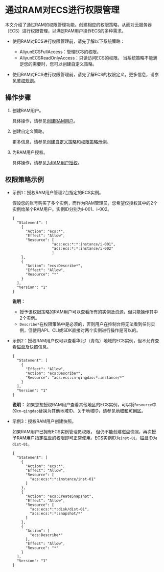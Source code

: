 # 通过RAM对ECS进行权限管理

本文介绍了通过RAM的权限管理功能，创建相应的权限策略，从而对云服务器（ECS）进行权限管理，以满足RAM用户操作ECS的多种需求。

-   使用RAM对ECS进行权限管理前，请先了解以下系统策略：

    -   AliyunECSFullAccess：管理ECS的权限。
    -   AliyunECSReadOnlyAccess：只读访问ECS的权限。
    当系统策略不能满足您的需要时，您可以创建自定义策略。

-   使用RAM对ECS进行权限管理前，请先了解ECS的权限定义。更多信息，请参见[鉴权规则](/cn.zh-CN/API参考/鉴权规则.md)。

## 操作步骤

1.  创建RAM用户。

    具体操作，请参见[创建RAM用户](/cn.zh-CN/用户管理/基本操作/创建RAM用户.md)。

2.  创建自定义策略。

    更多信息，请参见[创建自定义策略](/cn.zh-CN/权限策略管理/自定义策略/创建自定义策略.md)和[权限策略示例](#section_01)。

3.  为RAM用户授权。

    具体操作，请参见[为RAM用户授权](/cn.zh-CN/用户管理/授权管理/为RAM用户授权.md)。


## 权限策略示例

-   示例1：授权RAM用户管理2台指定的ECS实例。

    假设您的账号购买了多个实例，而作为RAM管理员，您希望仅授权其中的2个实例给某个RAM用户。实例ID分别为i-001、i-002。

    ```
    {
      "Statement": [
        {
          "Action": "ecs:*",
          "Effect": "Allow",
          "Resource": [
                      "acs:ecs:*:*:instance/i-001",
                      "acs:ecs:*:*:instance/i-002"
                      ]
        },
        {
          "Action": "ecs:Describe*",
          "Effect": "Allow",
          "Resource": "*"
        }
      ],
      "Version": "1"
    }
    ```

    **说明：**

    -   授予该权限策略的RAM用户可以查看所有的实例及资源，但只能操作其中2个实例。
    -   `Describe*`在权限策略中是必须的，否则用户在控制台将无法看到任何实例，但使用API、CLI或SDK直接对两个实例进行操作是可以的。
-   示例2：授权RAM用户仅可以查看华北1（青岛）地域的ECS实例，但不允许查看磁盘及快照信息。

    ```
    {
      "Statement": [
        {
          "Effect": "Allow",
          "Action": "ecs:Describe*",
          "Resource": "acs:ecs:cn-qingdao:*:instance/*"
        }
      ],
      "Version": "1"
    }
    ```

    **说明：** 如果您想授权RAM用户查看其他地区的ECS实例，可以将`Resource`中的`cn-qingdao`替换为其他地域ID。关于地域ID，请参见[地域和可用区]()。

-   示例3：授权RAM用户创建快照。

    如果RAM用户已拥有ECS实例管理员权限， 但仍不能创建磁盘快照，再次授予RAM用户指定磁盘的权限即可正常使用。ECS实例ID为`inst-01`，磁盘ID为`dist-01`。

    ```
    {
      "Statement": [
        {
          "Action": "ecs:*",
          "Effect": "Allow",
          "Resource": [
            "acs:ecs:*:*:instance/inst-01"
          ]
        },
        {
          "Action": "ecs:CreateSnapshot",
          "Effect": "Allow",
          "Resource": [
            "acs:ecs:*:*:disk/dist-01",
            "acs:ecs:*:*:snapshot/*"
          ]
        },
        {
          "Action": [
            "ecs:Describe*"
          ],
          "Effect": "Allow",
          "Resource": "*"
        }
      ],
      "Version": "1"
    }
    ```


